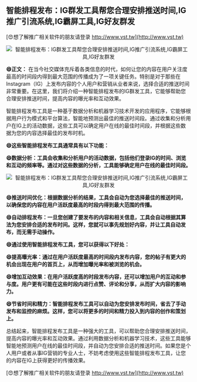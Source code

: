 ## **智能排程发布：IG群发工具帮您合理安排推送时间,IG推广引流系统,IG霸屏工具,IG好友群发**

[😍想了解推广相关软件的朋友请登录 http://www.vst.tw](http://www.vst.tw)

 <center><img src="https://vst.tw/MP4/tuiguang/png/0.png" alt="智能排程发布：IG群发工具帮您合理安排推送时间,IG推广引流系统,IG霸屏工具,IG好友群发"></center>

**😄正文：**
在当今社交媒体充斥着各类信息的时代，如何让您的内容在用户关注度最高的时间段内得到最大范围的传播成为了一项关键任务。特别是对于那些在Instagram（IG）上发布内容的个人用户和营销从业者来说，选择合适的推送时间非常重要。在这里，我们将介绍一种智能排程发布的IG群发工具，它能够帮助您合理安排推送时间，提高内容的曝光率和互动效果。

智能排程发布工具是一种基于数据分析和机器学习技术开发的应用程序，它能够根据用户行为模式和平台算法，智能地预测出最佳的推送时间段。通过收集和分析用户在IG上的活动数据，这些工具可以确定用户在线的最佳时间段，并根据这些数据为您的内容选择最佳的发布时机。

**😄这些智能排程发布工具通常具有以下功能：**

**😄数据分析：工具会收集和分析用户的活动数据，包括他们登录IG的时间、浏览和互动的频率等。通过对这些数据的分析，工具能够确定用户在线的最佳时间段。**

 <center><img src="https://vst.tw/MP4/tuiguang/png/8.png" alt="智能排程发布：IG群发工具帮您合理安排推送时间,IG推广引流系统,IG霸屏工具,IG好友群发"></center>

**😄推送时间优化：根据数据分析的结果，工具会自动为您选择最佳的推送时间，以确保您的内容在用户活跃度最高的时段内得到最大范围的传播。**

**😄自动排程发布：一旦您创建了要发布的内容和相关信息，工具会自动根据其算法为您安排合适的发布时间。这样，您就可以事先规划好内容，并让工具自动发布，而无需手动操作。**

**😄通过使用智能排程发布工具，您可以获得以下好处：**

**😄提高曝光率：通过在用户活跃度最高的时间段内发布内容，您的帖子有更大的机会出现在用户的首页上，从而增加曝光率和被浏览的机会。**

**😄增加互动效果：在用户活跃度高的时段发布内容，还可以增加用户的互动和参与度。用户更有可能在这些时段内进行点赞、评论和分享，从而扩大内容的影响力。**

**😄节省时间和精力：智能排程发布工具可以自动为您安排发布时间，省去了手动发布和监控的麻烦。这样，您可以将更多的时间和精力投入到内容的创作和策划上。**

总结起来，智能排程发布工具是一种强大的工具，可以帮助您合理安排推送时间，提高内容的曝光率和互动效果。通过利用数据分析和机器学习技术，这些工具能够智能地预测用户在线的最佳时间段，并自动为您安排合适的推送时间。如果您是个人用户或者从事IG营销的专业人士，不妨考虑使用这些智能排程发布工具，让您的内容在IG上获得更好的传播效果。

[😍想了解推广相关软件的朋友请登录 http://www.vst.tw](http://www.vst.tw)



